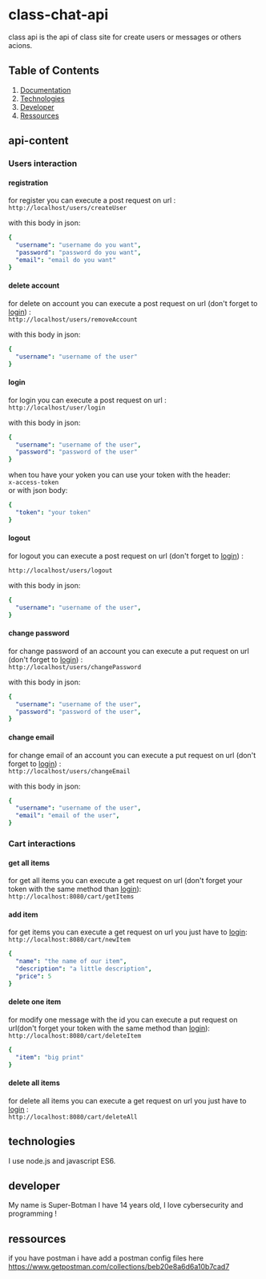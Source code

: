 # class-chat-api
class api is the api of class site for create users or messages or others acions.

## Table of Contents
1. [Documentation](#api-content)
2. [Technologies](#technologies)
3. [Developer](#developer)
4. [Ressources](#ressources)

## api-content

### Users interaction
#### registration

for register you can execute a post request on url :  
``
http://localhost/users/createUser
``

with this body in json:  
```yaml
{
  "username": "username do you want",
  "password": "password do you want",
  "email": "email do you want"
}
```

#### delete account

for delete on account you can execute a post request on url (don't forget to [login](#login)) :  
``
http://localhost/users/removeAccount
``

with this body in json:
```yaml
{
  "username": "username of the user"
}
```

#### login

for login you can execute a post request on url :  
``
http://localhost/user/login
``

with this body in json:  
```yaml
{
  "username": "username of the user",
  "password": "password of the user"
}
```
when tou have your yoken you can use your token with the header:   
``x-access-token``   
or with json body:  
```yaml
{
  "token": "your token"
}
```

#### logout

for logout you can execute a post request on url (don't forget to [login](#login)) :

``
http://localhost/users/logout
``

with this body in json:
```yaml
{
  "username": "username of the user",
}
```

#### change password

for change password of an account you can execute a put request on url (don't forget to [login](#login)) :  
``
http://localhost/users/changePassword
``

with this body in json:
```yaml
{
  "username": "username of the user",
  "password": "password of the user",
}
```

#### change email

for change email of an account you can execute a put request on url (don't forget to [login](#login)) :  
``
http://localhost/users/changeEmail
``

with this body in json:
```yaml
{
  "username": "username of the user",
  "email": "email of the user",
}
```

### Cart interactions

#### get all items

for get all items you can execute a get request on url (don't forget your token with the same method than [login](#login)):  
``
http://localhost:8080/cart/getItems
``

#### add item

for get items you can execute a get request on url you just have to [login](#login):  
``
http://localhost:8080/cart/newItem
``

```yaml
{
  "name": "the name of our item",
  "description": "a little description",
  "price": 5
}
```

#### delete one item

for modify one message with the id you can execute a put request on url(don't forget your token with the same method than [login](#login)):  
``
http://localhost:8080/cart/deleteItem
``

```yaml
{
  "item": "big print"
}
```

#### delete all items

for delete all items you can execute a get request on url you just have to [login](#login) :  
``
http://localhost:8080/cart/deleteAll
``

## technologies

I use node.js and javascript ES6.

## developer

My name is Super-Botman I have 14 years old, I love cybersecurity and programming !

## ressources

if you have postman i have add a postman config files here https://www.getpostman.com/collections/beb20e8a6d6a10b7cad7